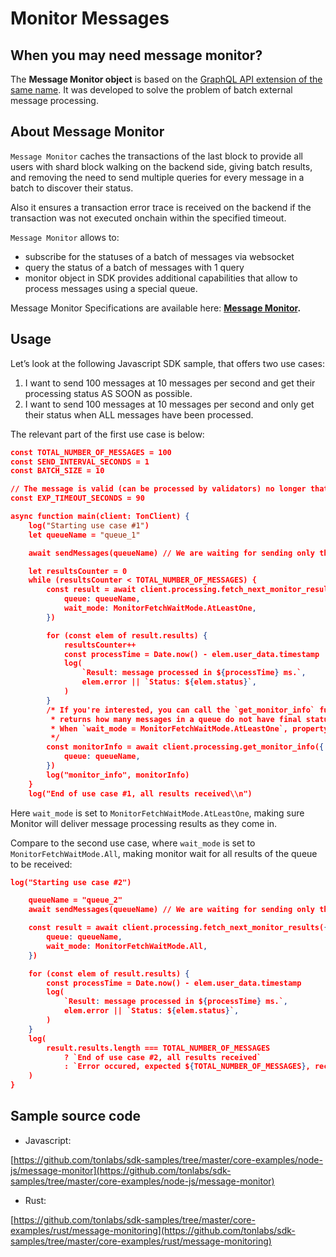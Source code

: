 # Monitor Messages

## When you may need message monitor?

The **Message Monitor object** is based on the [GraphQL API extension of the same name](https://docs.everplatform.dev/reference/graphql-api/message-monitor-api). It was developed to solve the problem of batch external message processing.

## About Message Monitor

`Message Monitor` caches the transactions of the last block to provide all users with shard block walking on the backend side, giving batch results, and removing the need to send multiple queries for every message in a batch to discover their status.

Also it ensures a transaction error trace is received on the backend if the transaction was not executed onchain within the specified timeout.

`Message Monitor` allows to:

* subscribe for the statuses of a batch of messages via websocket
* query the status of a batch of messages with 1 query
* monitor object in SDK provides additional capabilities that allow to process messages using a special queue.

Message Monitor Specifications are available here:  [**Message Monitor**](../../reference/types-and-methods/mod\_processing.md#monitor\_messages)**.**

## Usage

Let’s look at the following Javascript SDK sample, that offers two use cases:

1. I want to send 100 messages at 10 messages per second and get their processing status AS SOON as possible.
2. I want to send 100 messages at 10 messages per second and only get their status when ALL messages have been processed.

The relevant part of the first use case is below:

```json
const TOTAL_NUMBER_OF_MESSAGES = 100
const SEND_INTERVAL_SECONDS = 1
const BATCH_SIZE = 10

// The message is valid (can be processed by validators) no longer that 90 seconds after creation.
const EXP_TIMEOUT_SECONDS = 90

async function main(client: TonClient) {
    log("Starting use case #1")
    let queueName = "queue_1"

    await sendMessages(queueName) // We are waiting for sending only the first batch of messages.

    let resultsCounter = 0
    while (resultsCounter < TOTAL_NUMBER_OF_MESSAGES) {
        const result = await client.processing.fetch_next_monitor_results({
            queue: queueName,
            wait_mode: MonitorFetchWaitMode.AtLeastOne,
        })

        for (const elem of result.results) {
            resultsCounter++
            const processTime = Date.now() - elem.user_data.timestamp
            log(
                `Result: message processed in ${processTime} ms.`,
                elem.error || `Status: ${elem.status}`,
            )
        }
        /* If you're interested, you can call the `get_monitor_info` function, which
         * returns how many messages in a queue do not have final status yet ("unresolved")
         * When `wait_mode = MonitorFetchWaitMode.AtLeastOne`, property "resolved" is always equals to 0
         */
        const monitorInfo = await client.processing.get_monitor_info({
            queue: queueName,
        })
        log("monitor_info", monitorInfo)
    }
    log("End of use case #1, all results received\\n")
```

Here `wait_mode` is set to `MonitorFetchWaitMode.AtLeastOne`, making sure Monitor will deliver message processing results as they come in.

Compare to the second use case, where `wait_mode` is set to `MonitorFetchWaitMode.All`, making monitor wait for all results of the queue to be received:

```json
log("Starting use case #2")

    queueName = "queue_2"
    await sendMessages(queueName) // We are waiting for sending only the first batch of messages.

    const result = await client.processing.fetch_next_monitor_results({
        queue: queueName,
        wait_mode: MonitorFetchWaitMode.All,
    })

    for (const elem of result.results) {
        const processTime = Date.now() - elem.user_data.timestamp
        log(
            `Result: message processed in ${processTime} ms.`,
            elem.error || `Status: ${elem.status}`,
        )
    }
    log(
        result.results.length === TOTAL_NUMBER_OF_MESSAGES
            ? `End of use case #2, all results received`
            : `Error occured, expected ${TOTAL_NUMBER_OF_MESSAGES}, received ${result.results.length}`,
    )
}
```

## Sample source code

* Javascript:

[https://github.com/tonlabs/sdk-samples/tree/master/core-examples/node-js/message-monitor](https://github.com/tonlabs/sdk-samples/tree/master/core-examples/node-js/message-monitor)

* Rust:

[https://github.com/tonlabs/sdk-samples/tree/master/core-examples/rust/message-monitoring](https://github.com/tonlabs/sdk-samples/tree/master/core-examples/rust/message-monitoring)
